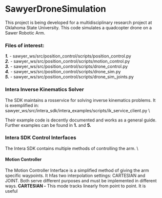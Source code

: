 # SawyerDroneSimulation


This project is being developed for a multidisciplinary research project at Oklahoma State University. This code simulates a quadcopter drone on a Sawer Robotic Arm.

### Files of interest: 

*__1.__*  -  sawyer_ws/src/position_control/scripts/position_control.py \
*__2.__*  -  sawyer_ws/src/position_control/scripts/motion_control.py \
*__3.__*  -  sawyer_ws/src/position_control/scripts/drone_control.py \
*__4.__*  -  sawyer_ws/src/position_control/scripts/drone_sim.py \
*__5.__*  -  sawyer_ws/src/position_control/scripts/drone_sim_joints.py

### Intera Inverse Kinematics Solver
The SDK maintains a rosservice for solving inverse kinematics problems. It is exemplified in: \
sawyer_ws/src/intera_sdk/intera_examples/scripts/ik_service_client.py \

Their example code is decently documented and works as a general guide. Further examples can be found in __1.__ and __5.__


### Intera SDK Control Interfaces
The Intera SDK contains multiple methods of controlling the arm.
\
#### Motion Controller
The Motion Controller Interface is a simplified method of giving the arm specific waypoints. It hfas two interpolation settings: CARTESIAN and JOINT. Both serve different purposes and must be implemented in different ways. 
__CARTESIAN -__ This mode tracks linearly from point to point. It is useful
